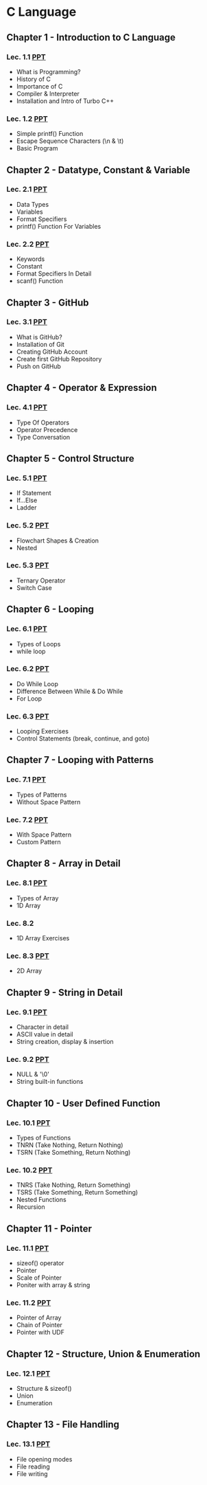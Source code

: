 # C Language

## Chapter 1 - Introduction to C Language

### Lec. 1.1 [PPT](https://drive.google.com/file/d/1NoOlBjOtYKtkJ8BovOl5F2NyZcMk8XJT/view?usp=sharing)
- What is Programming?
- History of C
- Importance of C
- Compiler & Interpreter
- Installation and Intro of Turbo C++

### Lec. 1.2 [PPT](https://drive.google.com/file/d/1FeheGElJul-xW6eJLv5oPMJ9gFishgkK/view?usp=sharing)
- Simple printf() Function
- Escape Sequence Characters (\n & \t)
- Basic Program


## Chapter 2 - Datatype, Constant & Variable

### Lec. 2.1 [PPT](https://drive.google.com/file/d/1I3VJtBO_SWPuG982aRiyukKNPacMk8k0/view?usp=sharing)
- Data Types
- Variables
- Format Specifiers
- printf() Function For Variables

### Lec. 2.2 [PPT](https://drive.google.com/file/d/1xPJoeURER_2bLDVrQW5-YPoOfK-Xk70s/view?usp=sharing)
- Keywords
- Constant
- Format Specifiers In Detail
- scanf() Function 


## Chapter 3 - GitHub

### Lec. 3.1 [PPT](https://drive.google.com/file/d/18xX1Biz7lDYKmZq0kf1D8klXOthPAo5R/view?usp=sharing)
- What is GitHub?
- Installation of Git
- Creating GitHub Account
- Create first GitHub Repository
- Push on GitHub

## Chapter 4 - Operator & Expression

### Lec. 4.1 [PPT](https://drive.google.com/file/d/1JAQkZSZvlKI3Rf28wc16DuSStGIWyQAj/view?usp=sharing)
- Type Of Operators
- Operator Precedence
- Type Conversation

## Chapter 5 - Control Structure

### Lec. 5.1 [PPT](https://drive.google.com/file/d/1qX6fPPAEXUBzuH6mDLUvOJdugYdKQlcB/view?usp=sharing)
- If Statement
- If...Else
- Ladder

### Lec. 5.2 [PPT](https://drive.google.com/file/d/1bkJBbWcluaVCz14P_ytnxA0nmUvtrh00/view?usp=sharing)
- Flowchart Shapes & Creation
- Nested

### Lec. 5.3 [PPT](https://drive.google.com/file/d/1BIAIDgKRL-GmQx4C61AlEYU5cr-dDxWE/view?usp=sharing)
- Ternary Operator
- Switch Case 

## Chapter 6 - Looping

### Lec. 6.1 [PPT](https://drive.google.com/file/d/1HO3_TMuqZYubYOkCkcGiUfYEgEUNNkS4/view?usp=sharing)
- Types of Loops
- while loop

### Lec. 6.2 [PPT](https://drive.google.com/file/d/1Ve1u0tJLtXoUsx7fxEy6KECqtCs27Gjf/view?usp=sharing)
- Do While Loop
- Difference Between While & Do While
- For Loop

### Lec. 6.3 [PPT](https://drive.google.com/file/d/1PUHzYa8ZbHzAZh8ZDjfhpOoxdAgd9j9z/view?usp=sharing)
- Looping Exercises
- Control Statements (break, continue, and goto)

## Chapter 7 - Looping with Patterns

### Lec. 7.1 [PPT](https://drive.google.com/file/d/15S6vzcYMQgXcNDtSetUFrPBWZo-bnJyl/view?usp=sharing)
- Types of Patterns
- Without Space Pattern

### Lec. 7.2 [PPT](https://drive.google.com/file/d/1nhaEPevu3opovEm0TybUVpPFth3t8lG6/view?usp=sharing)
- With Space Pattern
- Custom Pattern

## Chapter 8 - Array in Detail

### Lec. 8.1 [PPT](https://drive.google.com/file/d/1FeDwmoWokpUV_q4O4pn2AmhvW93FRaS6/view?usp=sharing)
- Types of Array
- 1D Array

### Lec. 8.2
- 1D Array Exercises

### Lec. 8.3 [PPT](https://drive.google.com/file/d/1xPFcpVinMWU2W_eGHIOhajzFgD3k5Pgt/view?usp=sharing)
- 2D Array

## Chapter 9 - String in Detail

### Lec. 9.1 [PPT](https://drive.google.com/file/d/12tV3uXzjqc2FQfewXfi7ncXyaYUThsWn/view?usp=sharing)
- Character in detail
- ASCII value in detail
- String creation, display & insertion

### Lec. 9.2 [PPT](https://drive.google.com/file/d/1sGqZ3rORUiR1sIRs4_z-CaOqPmcUY5Wg/view?usp=sharing)
- NULL & '\0'
- String built-in functions

## Chapter 10 - User Defined Function

### Lec. 10.1 [PPT](https://drive.google.com/file/d/1fy55CGvVC4c0DzXbEd4Sauc3pu5V2_1c/view?usp=sharing)
- Types of Functions
- TNRN (Take Nothing, Return Nothing)
- TSRN (Take Something, Return Nothing)

### Lec. 10.2 [PPT](https://drive.google.com/file/d/1mHLLWqiJRkyXKwW_vBZuskI8VokcSNr6/view?usp=sharing)
- TNRS (Take Nothing, Return Something)
- TSRS (Take Something, Return Something)
- Nested Functions
- Recursion

## Chapter 11 - Pointer

### Lec. 11.1 [PPT](https://drive.google.com/file/d/1Pmf7uui-TU7cf51jbWXEqPjxomKjugCg/view?usp=sharing)
- sizeof() operator
- Pointer
- Scale of Pointer
- Poniter with array & string

### Lec. 11.2 [PPT](https://drive.google.com/file/d/1f7FMkSotKyIR0seDqF0K0b2nC0JqsF0C/view?usp=sharing)
- Pointer of Array
- Chain of Pointer
- Pointer with UDF

## Chapter 12 - Structure, Union & Enumeration

### Lec. 12.1 [PPT](https://drive.google.com/file/d/1z3CYC0slbFyW15sDD5EKYNDm73jl8UBH/view?usp=sharing)
- Structure & sizeof()
- Union
- Enumeration

## Chapter 13 - File Handling

### Lec. 13.1 [PPT](https://drive.google.com/file/d/1p4xRhLKyheRRP3A-Bsn4o7OpzRBPndvg/view?usp=sharing)
- File opening modes
- File reading
- File writing
